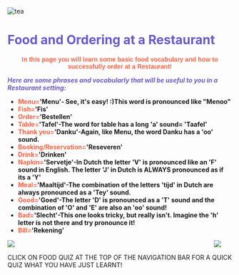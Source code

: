
<div class="header">
  <img src="https://img.icons8.com/color/48/000000/tea--v2.png" alt="tea"/>
  <h1 style="color:SlateBlue;">Food and Ordering at a Restaurant</h1>
</div>


<p style="text-align:center;color:Tomato;font-family:Arial"><b>In this page you will learn some basic food vocabulary and how to successfully order at a Restaurant!</b></p>

<p style="color:SlateBlue;"><i><b>Here are some phrases and vocabularly that will be useful to you in a Restaurant setting:</b></i></p>

<ul>
  <li><strong><font color="Tomato">Menu=</font></strong><strong>'Menu'- See, it's easy! :)This word is pronounced like "Menoo"</strong></li>
  <li><strong><font color="Tomato">Fish=</font></strong><strong>'Fis'</strong></li>
  <li><strong><font color="Tomato">Order=</font></strong><strong>'Bestellen'</strong></li>
  <li><strong><font color="Tomato">Table=</font></strong><strong>'Tafel'-The word for table has a long 'a' sound= 'Taafel'</strong></li>
  <li><strong><font color="Tomato">Thank you=</font></strong><strong>'Danku'-Again, like Menu, the word Danku has a 'oo' sound.</strong></li>
  <li><strong><font color="Tomato">Booking/Reservation=</font></strong><strong>'Reseveren'</strong></li>
  <li><strong><font color="Tomato">Drink=</font></strong><strong>'Drinken'</strong></li>
  <li><strong><font color="Tomato">Napkin=</font></strong><strong>'Servetje'-In Dutch the letter 'V' is pronounced like an 'F' sound in English. The letter 'J' in Dutch is ALWAYS pronounced as if its a 'Y'</strong></li>
  <li><strong><font color="Tomato">Meal=</font></strong><strong>'Maaltijd'-The combination of the letters 'tijd' in Dutch are always pronounced as a 'Tey' sound.</strong></li>
  <li><strong><font color="Tomato">Good=</font></strong><strong>'Goed'-The letter 'D' is pronounced as a 'T' sound and the combination of 'O' and 'E' are also an 'oo' sound!</strong></li>
  <li><strong><font color="Tomato">Bad=</font></strong><strong>'Slecht'-This one looks tricky, but really isn't. Imagine the 'h' letter is not there and try pronounce it!</strong></li>
  <li><strong><font color="Tomato">Bill=</font></strong><strong>'Rekening'</strong></li>
  
   </ul>
  



 
  
 

<img src="https://img.icons8.com/color/48/000000/netherlands.png" style="float:right;margin-right:25px;"/>

<img src="https://img.icons8.com/external-icongeek26-linear-colour-icongeek26/64/000000/external-clogs-netherlands-icongeek26-linear-colour-icongeek26.png"/>


 

  <p>
  CLICK ON FOOD QUIZ AT THE TOP OF THE NAVIGATION BAR FOR A QUICK QUIZ WHAT YOU HAVE JUST LEARNT!
</p>   




<style>
#div1 {
  font-size:48px;
}
</style>
<link rel="stylesheet" href="https://cdnjs.cloudflare.com/ajax/libs/font-awesome/4.7.0/css/font-awesome.min.css">
<body>

<div id="div1" class="fa"></div>

<script>
function hand() {
  var a;
  a = document.getElementById("div1");
  a.innerHTML = "&#xf25a;";
  setTimeout(function () {
      a.innerHTML = "&#xf256;";
    }, 500);
  setTimeout(function () {
      a.innerHTML = "&#xf259;";
    }, 1000);
  setTimeout(function () {
      a.innerHTML = "&#xf256;";
    }, 1500);
}
hand();
setInterval(hand, 2000);
</script>

 
